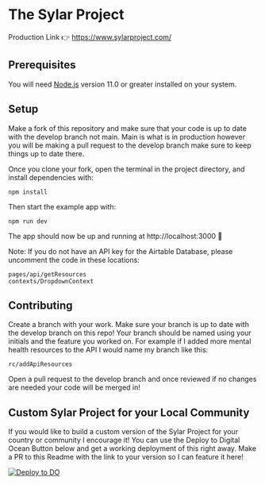 # The Sylar Project

Production Link 👉 https://www.sylarproject.com/

## Prerequisites

You will need [Node.js](https://nodejs.org) version 11.0 or greater installed on your system.

## Setup

Make a fork of this repository and make sure that your code is up to date with the develop branch not main. Main is what is in production however you will be making a pull request to the develop branch make sure to keep things up to date there.

Once you clone your fork, open the terminal in the project directory, and install dependencies with:

```
npm install
```

Then start the example app with:

```
npm run dev
```

The app should now be up and running at http://localhost:3000 🚀

Note: If you do not have an API key for the Airtable Database, please uncomment the code in these locations:
```
pages/api/getResources
contexts/DropdownContext
```



## Contributing

Create a branch with your work. Make sure your branch is up to date with the develop branch on this repo! Your branch should be named using your initials and the feature you worked on. For example if I added more mental health resources to the API I would name my branch like this:

```
rc/addApiResources
```

Open a pull request to the develop branch and once reviewed if no changes are needed your code will be merged in!

## Custom Sylar Project for your Local Community

If you would like to build a custom version of the Sylar Project for your country or community I encourage it! You can use the Deploy to Digital Ocean Button below and get a working deployment of this right away. Make a PR to this Readme with the link to your version so I can feature it here!

[![Deploy to DO](https://mp-assets1.sfo2.digitaloceanspaces.com/deploy-to-do/do-btn-blue.svg)](https://cloud.digitalocean.com/apps/new?repo=https://github.com/Rahat-ch/{The_Sylar_Project}/tree/{main})
